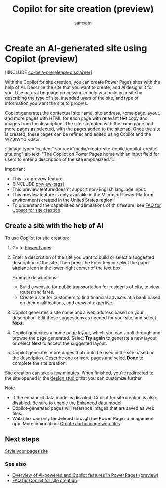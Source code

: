 ﻿---
title: Copilot for site creation (preview)
description: Learn how to create an AI-generated site using Copilot in Power Pages.
author: sampatn
ms.topic: conceptual
ms.custom: 
ms.date: 09/26/2023
ms.subservice:
ms.author: sampatn
ms.reviewer: ProfessorKendrick
contributors:
    - tapanm-msft
    - ProfessorKendrick
ms.collection: 
    - bap-ai-copilot
---

# Create an AI-generated site using Copilot (preview)

[!INCLUDE [cc-beta-prerelease-disclaimer](../includes/cc-beta-prerelease-disclaimer.md)]

With the Copilot for site creation, you can create Power Pages sites with the help of AI. Describe the site that you want to create, and AI designs it for you. Use natural language processing to help you build your site by describing the type of site, intended users of the site, and type of information you want the site to process.

Copilot generates the contextual site name, site address, home page layout, and more pages with HTML for each page with relevant text copy and images from the description. The site is created with the home page and more pages as selected, with the pages added to the sitemap. Once the site is created, these pages can be refined and edited using Copilot and the WYSIWYG editor.

:::image type="content" source="media/create-site-copilot/copilot-create-site.png" alt-text="The Copilot on Power Pages home with an input field for users to enter a description of the site emphasized.":::

> [!IMPORTANT]
> - This is a preview feature.
> - [!INCLUDE [preview-tags](../includes/cc-preview-features-definition.md)]
> - This preview feature doesn't support non-English language input.
> - This preview feature is only available in the Microsoft Power Platform environments created in the United States region.
> - To understand the capabilities and limitations of this feature, see [FAQ for Copilot for site creation](../faqs-generate-site.md).

## Create a site with the help of AI

To use Copilot for site creation:

1. Go to [Power Pages](https://make.powerpages.microsoft.com/).

1. Enter a description of the site you want to build or select a suggested description of the site. Then press the Enter key or select the paper airplane icon in the lower-right corner of the text box.

    Example descriptions:

     - Build a website for public transportation for residents of city, to view routes and fares.
     - Create a site for customers to find financial advisors at a bank based on their qualifications, and areas of expertise.

1. Copilot generates a site name and a web address based on your description. Edit these suggestions as needed for your site, and select **Next**.

1. Copilot generates a home page layout, which you can scroll through and browse the page generated. Select **Try again** to generate a new layout or select **Next** to accept the suggested layout.

1. Copilot generates more pages that could be used in the site based on the description. Describe one or more pages and select **Done** to complete the site creation.

Site creation can take a few minutes. When finished, you're redirected to the site opened in the [design studio](use-design-studio.md) that you can customize further.

>[!NOTE]
> - If the enhanced data model is disabled, Copilot for site creation is also disabled. Be sure to enable the [Enhanced data model](../admin/enhanced-data-model.md). 
> - Copilot-generated pages will reference images that are saved as web files.
> - Web files can only be deleted through the Power Pages management app. More information: [Create and manage web files](../configure/web-files.md)

## Next steps

[Style your pages site](style-site.md)

### See also

- [Overview of AI-powered and Copilot features in Power Pages (preview)](../configure/ai-copilot-overview.md)
- [FAQ for Copilot for site creation](../faqs-generate-site.md)
